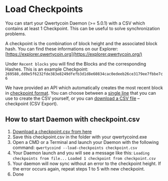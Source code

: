 # Load Checkpoints

You can start your Qwertycoin Daemon \(&gt;= 5.0.1\) with a CSV which contains at least 1 Checkpoint. This can be useful to solve synchronization problems.

A checkpoint is the combination of block height and the associated block hash. You can find these informations on our Explorer: [https://explorer.qwertycoin.org](https://explorer.qwertycoin.org/)

Under `Recent blocks` you will find the Blocks and the corresponding Hashes. This is an example Checkpoint:  
 `269588,dd0e5f6232fde383e8249dfefb3d1d8e60834cac0edeeb26ce3179ee7fbbe7c6`

We have provided an API which automatically creates the most recent block in [checkpoint format](https://api.qwertycoin.org/checkpoint_raw). You can choose between a [single line](https://explorer.qwertycoin.org/q/checkpoint_raw/) that you can use to create the CSV yourself, or you can [download a CSV file](https://explorer.qwertycoin.org/q/checkpoint_csv) – checkpoint \(CSV Export\).

## How to start Daemon with checkpoint.csv

1. [Download a checkpoint.csv from here](https://api.qwertycoin.org/checkpoint_csv)
2. Save this checkpoint.csv in the folder with your qwertycoind.exe
3. Open a CMD or a Terminal and launch your Daemon with the following command:  `qwertycoind --load-checkpoints checkpoint.csv`
4. Your Daemon launch and you will see a message like this:  `Loading checkpoints from file...`  `Loaded 1 checkpoint from checkpoint.csv`
5. Your daemon will now sync without an error to the checkpoint height. If the error occurs again, repeat steps 1 to 5 with new checkpoint.
6. Done



